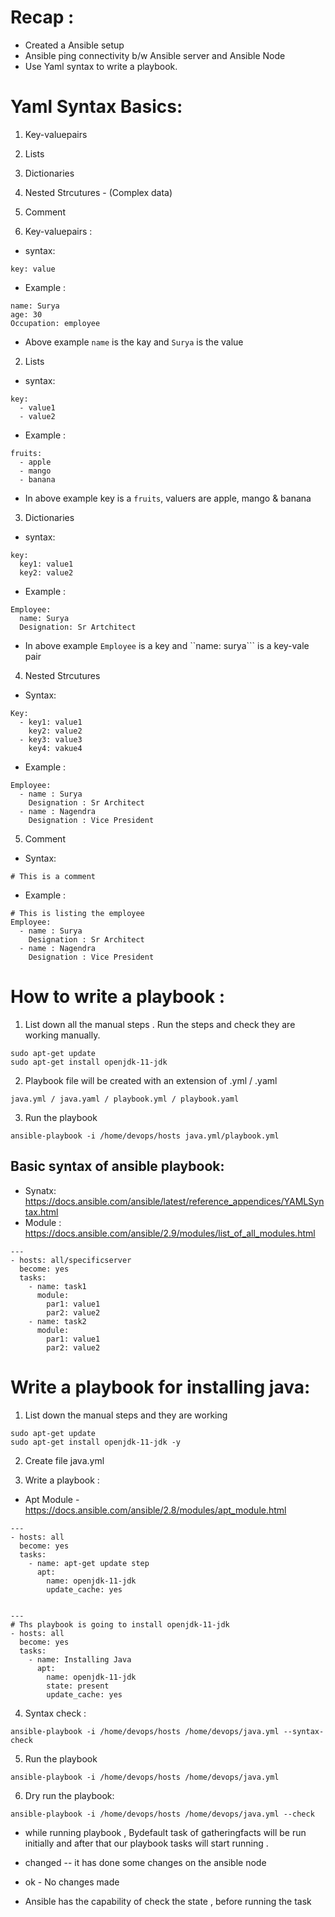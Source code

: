# Recap :

* Created a Ansible setup 
* Ansible ping connectivity b/w Ansible server and Ansible Node
* Use Yaml syntax to write a playbook.


# Yaml Syntax Basics:
1. Key-valuepairs
2. Lists
3. Dictionaries
4. Nested Strcutures - (Complex data) 
5. Comment 


1. Key-valuepairs :


* syntax:

```
key: value
```

* Example :

```
name: Surya
age: 30 
Occupation: employee
```

* Above example ```name``` is the kay and ```Surya``` is the value 


2. Lists

* syntax:

```
key:
  - value1
  - value2
```

* Example :

```
fruits:
  - apple
  - mango 
  - banana
```

* In above example key is a ```fruits```, valuers are apple, mango & banana 


3. Dictionaries

* syntax:

```
key:
  key1: value1
  key2: value2
```

* Example :


```
Employee:
  name: Surya
  Designation: Sr Artchitect
```
* In above example ```Employee``` is a key and ``name: surya``` is a key-vale pair 



4. Nested Strcutures 

* Syntax:

```
Key:
  - key1: value1
    key2: value2
  - key3: value3
    key4: vakue4
```

* Example :


```
Employee:
  - name : Surya
    Designation : Sr Architect
  - name : Nagendra
    Designation : Vice President 

```


5. Comment 

* Syntax:

```
# This is a comment 
```

* Example :

```
# This is listing the employee 
Employee:
  - name : Surya
    Designation : Sr Architect
  - name : Nagendra
    Designation : Vice President 

```


# How to write a playbook :
1. List down all the manual steps . Run the steps and check they are working manually.

```
sudo apt-get update
sudo apt-get install openjdk-11-jdk
```
2. Playbook file will be created with an extension of .yml / .yaml

```
java.yml / java.yaml / playbook.yml / playbook.yaml
```

3. Run the playbook 

```
ansible-playbook -i /home/devops/hosts java.yml/playbook.yml
```


## Basic syntax of ansible playbook:

* Synatx: https://docs.ansible.com/ansible/latest/reference_appendices/YAMLSyntax.html
* Module : https://docs.ansible.com/ansible/2.9/modules/list_of_all_modules.html

```
---
- hosts: all/specificserver
  become: yes
  tasks: 
    - name: task1
      module:
        par1: value1
        par2: value2
    - name: task2
      module: 
        par1: value1
        par2: value2

```



# Write a playbook for installing java:
1. List down the manual steps and they are working 
```
sudo apt-get update
sudo apt-get install openjdk-11-jdk -y 
```
2. Create  file java.yml

3. Write a playbook :

* Apt Module - https://docs.ansible.com/ansible/2.8/modules/apt_module.html

```
---
- hosts: all
  become: yes
  tasks:
    - name: apt-get update step 
      apt:
        name: openjdk-11-jdk
        update_cache: yes
      
```

```
---
# Ths playbook is going to install openjdk-11-jdk 
- hosts: all
  become: yes
  tasks:
    - name: Installing Java
      apt:
        name: openjdk-11-jdk
        state: present
        update_cache: yes

```
4. Syntax check :

```
ansible-playbook -i /home/devops/hosts /home/devops/java.yml --syntax-check

```

5. Run the playbook 

```
ansible-playbook -i /home/devops/hosts /home/devops/java.yml
```

6. Dry run the playbook:

```
ansible-playbook -i /home/devops/hosts /home/devops/java.yml --check

```

* while running playbook , Bydefault task of gatheringfacts will be run initially and after that our playbook tasks will start running .

* changed -- it has done some changes on the ansible node 
* ok - No changes made 
* Ansible has the capability of check the state , before running the task 